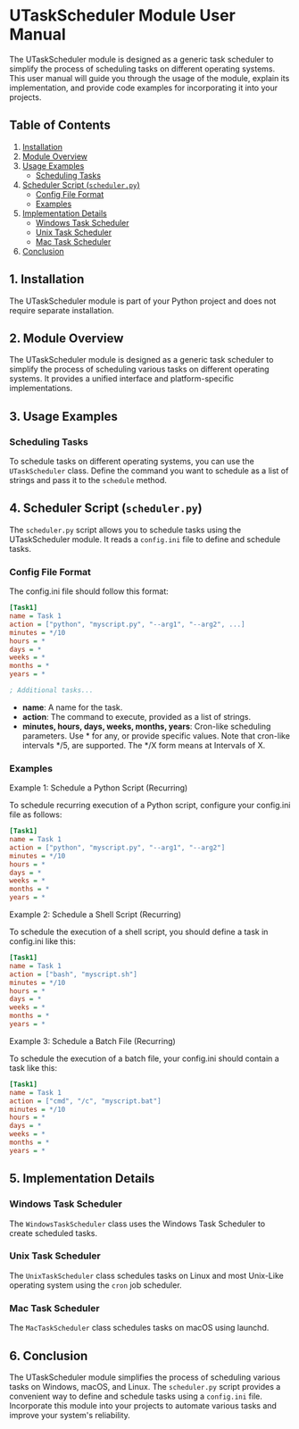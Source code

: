 # UTaskScheduler Module User Manual

The UTaskScheduler module is designed as a generic task scheduler to simplify the process of scheduling tasks on different operating systems. This user manual will guide you through the usage of the module, explain its implementation, and provide code examples for incorporating it into your projects.

## Table of Contents
1. [Installation](#installation)
2. [Module Overview](#module-overview)
3. [Usage Examples](#usage-examples)
    - [Scheduling Tasks](#scheduling-tasks)
4. [Scheduler Script (`scheduler.py`)](#scheduler-script)
    - [Config File Format](#config-file-format)
    - [Examples](#examples)
5. [Implementation Details](#implementation-details)
    - [Windows Task Scheduler](#windows-task-scheduler)
    - [Unix Task Scheduler](#unix-task-scheduler)
    - [Mac Task Scheduler](#mac-task-scheduler)
6. [Conclusion](#conclusion)

## 1. Installation <a name="installation"></a>

The UTaskScheduler module is part of your Python project and does not require separate installation.

## 2. Module Overview <a name="module-overview"></a>

The UTaskScheduler module is designed as a generic task scheduler to simplify the process of scheduling various tasks on different operating systems. It provides a unified interface and platform-specific implementations.

## 3. Usage Examples <a name="usage-examples"></a>

### Scheduling Tasks <a name="scheduling-tasks"></a>

To schedule tasks on different operating systems, you can use the `UTaskScheduler` class. Define the command you want to schedule as a list of strings and pass it to the `schedule` method.

## 4. Scheduler Script (`scheduler.py`) <a name="scheduler-script"></a>

The `scheduler.py` script allows you to schedule tasks using the UTaskScheduler module. It reads a `config.ini` file to define and schedule tasks.

### Config File Format

The config.ini file should follow this format:

```ini
[Task1]
name = Task 1
action = ["python", "myscript.py", "--arg1", "--arg2", ...]
minutes = */10
hours = *
days = *
weeks = *
months = *
years = *

; Additional tasks...
```

- **name**: A name for the task.
- **action**: The command to execute, provided as a list of strings.
- **minutes, hours, days, weeks, months, years**: Cron-like scheduling parameters. Use * for any, or provide specific values. 
Note that cron-like intervals */5, are supported. The */X form means at Intervals of X.

### Examples

Example 1: Schedule a Python Script (Recurring)

To schedule recurring execution of a Python script, configure your config.ini file as follows:

```ini
[Task1]
name = Task 1
action = ["python", "myscript.py", "--arg1", "--arg2"]
minutes = */10
hours = *
days = *
weeks = *
months = *
years = *
```

Example 2: Schedule a Shell Script (Recurring)

To schedule the execution of a shell script, you should define a task in config.ini like this:

```ini
[Task1]
name = Task 1
action = ["bash", "myscript.sh"]
minutes = */10
hours = *
days = *
weeks = *
months = *
years = *
```

Example 3: Schedule a Batch File (Recurring)

To schedule the execution of a batch file, your config.ini should contain a task like this:

```ini
[Task1]
name = Task 1
action = ["cmd", "/c", "myscript.bat"]
minutes = */10
hours = *
days = *
weeks = *
months = *
years = *
```

## 5. Implementation Details <a name="implementation-details"></a>

### Windows Task Scheduler <a name="windows-task-scheduler"></a>

The `WindowsTaskScheduler` class uses the Windows Task Scheduler to create scheduled tasks.

### Unix Task Scheduler <a name="unix-task-scheduler"></a>

The `UnixTaskScheduler` class schedules tasks on Linux and most Unix-Like operating system using the `cron` job scheduler.

### Mac Task Scheduler <a name="mac-task-scheduler"></a>

The `MacTaskScheduler` class schedules tasks on macOS using launchd.

## 6. Conclusion <a name="conclusion"></a>

The UTaskScheduler module simplifies the process of scheduling various tasks on Windows, macOS, and Linux. The `scheduler.py` script provides a convenient way to define and schedule tasks using a `config.ini` file. Incorporate this module into your projects to automate various tasks and improve your system's reliability.
